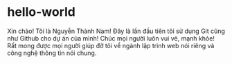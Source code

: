 # hello-world
Xin chào! Tôi là Nguyễn Thành Nam!
Đây là lần đầu tiên tôi sử dụng Git cũng như Github cho dự án của mình!
Chúc mọi người luôn vui vẻ, mạnh khỏe!
Rất mong được mọi người giúp đỡ tôi về ngành lập trình web nói riêng và công nghệ thông tin nói chung.
